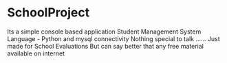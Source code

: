 # SchoolProject
Its a simple console based application 
Student Management System
Language - Python and mysql connectivity
Nothing special to talk ...... Just made for School Evaluations
But can say better that any free material available on internet
